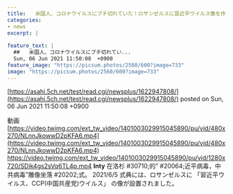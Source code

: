 ```yaml
---
title:   米国人、コロナウイルスにブチ切れていた！ロサンゼルスに習近平ウイルス像を作ってしまう 動画あり  
categories:
- news
excerpt: |
  
feature_text: |
  ##   米国人、コロナウイルスにブチ切れてい...
  Sun, 06 Jun 2021 11:50:08  +0900
feature_image: "https://picsum.photos/2560/600?image=733"
image: "https://picsum.photos/2560/600?image=733"
---
```


[https://asahi.5ch.net/test/read.cgi/newsplus/1622947808/](https://asahi.5ch.net/test/read.cgi/newsplus/1622947808/)
posted on Sun, 06 Jun 2021 11:50:08  +0900

<!--more-->

動画 [https://video.twimg.com/ext_tw_video/1401003029915045890/pu/vid/480x270/NLnnJkowwD2pKFA6.mp4](https://video.twimg.com/ext_tw_video/1401003029915045890/pu/vid/480x270/NLnnJkowwD2pKFA6.mp4) https://video.twimg.com/ext_tw_video/1401003029915045890/pu/vid/1280x720/SDik4gs2sVq6TL4p.mp4 __Inty__ 在洛杉 #30710;的” #20064;近平病毒，中共病毒”雕像坐落 #20202;式。 2021/6/5 式典には、ロサンゼルスに 「習近平ウイルス、CCP(中国共産党)ウイルス」 の像が設置されました。
